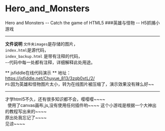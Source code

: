 # Hero_and_Monsters
Hero and Monsters -- Catch the game of HTML5
###英雄与怪物 -- H5抓捕小游戏
<hr>

**文件说明**
`文件夹images`是存储的图片， <br>
`index.html`是源代码， <br>
`index_backup.html` 是带有注释的代码， <br>
	--代码中每一处都有注释，详细解释此处用途。 <br>

** jsfiddle在线代码演示 **
地址：https://jsfiddle.net/Chuyue_813/3zqb0xtL/2/  <br>
`PS`:因为英雄和怪物图片太小，转为在线图片被压缩了，演示效果没有辣么好~~

<hr>
才学html5不久，还有很多知识都不会，嘤嘤嘤~~~~ <br>  
使用了canvas画布,js,没有使用任何插件哟~~~~  
这个小游戏是根据一个大神出的教程写出来的~~~~ <br>
原出处我忘记了~~~~ <br>
见谅~~~~ <br>
